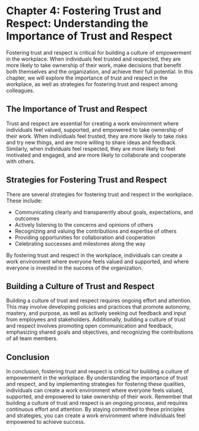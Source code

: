 Chapter 4: Fostering Trust and Respect: Understanding the Importance of Trust and Respect
=========================================================================================

Fostering trust and respect is critical for building a culture of empowerment in the workplace. When individuals feel trusted and respected, they are more likely to take ownership of their work, make decisions that benefit both themselves and the organization, and achieve their full potential. In this chapter, we will explore the importance of trust and respect in the workplace, as well as strategies for fostering trust and respect among colleagues.

The Importance of Trust and Respect
-----------------------------------

Trust and respect are essential for creating a work environment where individuals feel valued, supported, and empowered to take ownership of their work. When individuals feel trusted, they are more likely to take risks and try new things, and are more willing to share ideas and feedback. Similarly, when individuals feel respected, they are more likely to feel motivated and engaged, and are more likely to collaborate and cooperate with others.

Strategies for Fostering Trust and Respect
------------------------------------------

There are several strategies for fostering trust and respect in the workplace. These include:

* Communicating clearly and transparently about goals, expectations, and outcomes
* Actively listening to the concerns and opinions of others
* Recognizing and valuing the contributions and expertise of others
* Providing opportunities for collaboration and cooperation
* Celebrating successes and milestones along the way

By fostering trust and respect in the workplace, individuals can create a work environment where everyone feels valued and supported, and where everyone is invested in the success of the organization.

Building a Culture of Trust and Respect
---------------------------------------

Building a culture of trust and respect requires ongoing effort and attention. This may involve developing policies and practices that promote autonomy, mastery, and purpose, as well as actively seeking out feedback and input from employees and stakeholders. Additionally, building a culture of trust and respect involves promoting open communication and feedback, emphasizing shared goals and objectives, and recognizing the contributions of all team members.

Conclusion
----------

In conclusion, fostering trust and respect is critical for building a culture of empowerment in the workplace. By understanding the importance of trust and respect, and by implementing strategies for fostering these qualities, individuals can create a work environment where everyone feels valued, supported, and empowered to take ownership of their work. Remember that building a culture of trust and respect is an ongoing process, and requires continuous effort and attention. By staying committed to these principles and strategies, you can create a work environment where individuals feel empowered to achieve success.
